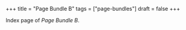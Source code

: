 +++
title = "Page Bundle B"
tags = ["page-bundles"]
draft = false
+++

Index page of _Page Bundle B_.
